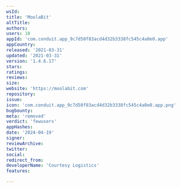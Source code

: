```yaml
---
wsId: 
title: 'MoolaBit'
altTitle: 
authors: 
users: 10
appId: 'com.conduit.app_9c7d50f83acd4d32b3338fc545c4a0e0.app'
appCountry: 
released: '2021-03-31'
updated: '2021-03-31'
version: '1.4.6.17'
stars: 
ratings: 
reviews: 
size: 
website: 'https://moolabit.com'
repository: 
issue: 
icon: 'com.conduit.app_9c7d50f83acd4d32b3338fc545c4a0e0.app.png'
bugbounty: 
meta: 'removed'
verdict: 'fewusers'
appHashes: 
date: '2024-04-19'
signer: 
reviewArchive: 
twitter: 
social: 
redirect_from: 
developerName: 'Courtesy Logistics'
features: 

---
```


